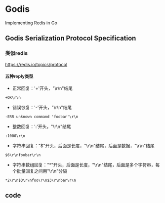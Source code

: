 # Godis
Implementing Redis in Go
## Godis Serialization Protocol Specification
### 类似redis
https://redis.io/topics/protocol

#### 五种reply类型
- 正常回复：'+'开头，"\r\n"结尾
```asciidoc
+OK\r\n
```
- 错误恢复：'-'开头，"\r\n"结尾
```asciidoc
-ERR unknown command 'foobar'\r\n
```
- 整数回复：':'开头，"\r\n"结尾
```asciidoc
:1000\r\n
```
- 字符串回复："$"开头，后面是长度，"\r\n"结尾，后面是数据，"\r\n"结尾
```asciidoc
$6\r\nfoobar\r\n
```
- 字符串数组回复："*"开头，后面是长度，"\r\n"结尾，后面是多个字符串，每个批量回复之间用"\r\n"分隔
```asciidoc
*2\r\n$3\r\nfoo\r\n$3\r\nbar\r\n
```
## code

